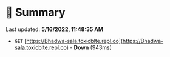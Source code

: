 # 📖 Summary
Last updated: **5/16/2022, 11:48:35 AM**

- `GET` [https://Bhadwa-sala.toxicblte.repl.co](https://Bhadwa-sala.toxicblte.repl.co) - **Down** (943ms)
